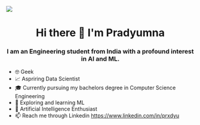 ![](https://github.com/prxdyu/prxdyu/blob/main/apex_pradyu.gif)
 <h1 align="center">Hi there 👋 I'm Pradyumna</h1>
<h3 align="center">I am an Engineering student from India with a profound interest in AI and ML.</h3>


- 🤓 Geek
- 📈 Aspriring Data Scientist
- 🎓 Currently pursuing my bachelors degree in Computer Science Engineering
- 🤖 Exploring and learning ML
- 🧠 Artificial Intelligence Enthusiast
- 📫 Reach me through Linkedin https://www.linkedin.com/in/prxdyu
